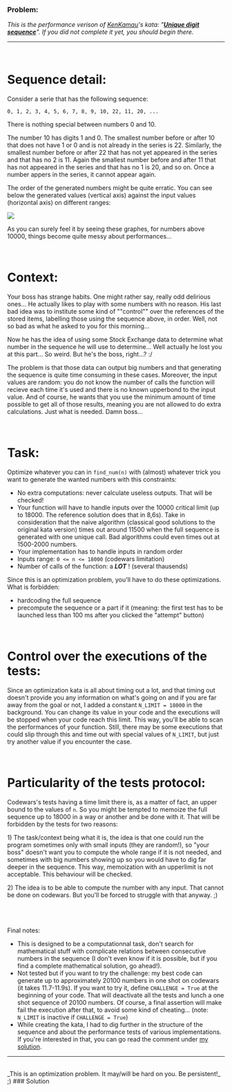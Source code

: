 ### Problem:
<p><em>This is the performance verison of <a href="https://www.codewars.com/users/KenKamau" target="_blank">KenKamau</a>&apos;s kata: &quot;<strong><a href="https://www.codewars.com/kata/unique-digit-sequence/python" target="_blank">Unique digit sequence</a></strong>&quot;. If you did not complete it yet, you should begin there.</em></p>
<hr>
<br>
<h1>Sequence detail:</h1>

<p>Consider a serie that has the following sequence:</p>
<pre><code>0, 1, 2, 3, 4, 5, 6, 7, 8, 9, 10, 22, 11, 20, ...</code></pre><p>There is nothing special between numbers 0 and 10.</p>
<p>The number 10 has digits 1 and 0. The smallest number before or after 10 that does not have 1 or 0 and is not already in the series is 22. Similarly, the smallest number before or after 22 that has not yet appeared in the series and that has no 2 is 11. Again the smallest number before and after 11 that has not appeared in the series and that has no 1 is 20, and so on. Once a number appers in the series, it cannot appear again.</p>
<p>The order of the generated numbers might be quite erratic. You can see below the generated values (vertical axis) against the input values (horizontal axis) on different ranges:</p>
<img src="http://www.escalade-alsace.com/photos/Freddy/UniqueDigitSeq.png">

<p>As you can surely feel it by seeing these graphes, for numbers above 10000, things become quite messy about performances...</p>
<br>
<h1>Context:</h1>

<p>Your boss has strange habits. One might rather say, really odd delirious ones... He actually likes to play with some numbers with no reason. His last bad idea was to institute some kind of &quot;&quot;control&quot;&quot; over the references of the stored items, labelling those using the sequence above, in order. Well, not so bad as what he asked to you for this morning...</p>
<p>Now he has the idea of using some Stock Exchange data to determine what number in the sequence he will use to determine... Well actually he lost you at this part... So weird. But he&apos;s the boss, right...? :/</p>
<p>The problem is that those data can output big numbers and that generating the sequence is quite time consuming in these cases. Moreover, the input values are random: you do not know the number of calls the function will recieve each time it&apos;s used and there is no known upperbond to the input value. And of course, he wants that you use the minimum amount of time possible to get all of those results, meaning you are not allowed to do extra calculations. Just what is needed. Damn boss...</p>
<br>
<h1>Task:</h1>

<p>Optimize whatever you can in <code>find_num(n)</code> with (almost) whatever trick you want to generate the wanted numbers with this constraints:</p>
<ul>
<li>No extra computations: never calculate useless outputs. That will be checked!</li>
<li>Your function will have to handle inputs over the 10000 critical limit (up to 18000. The reference solution does that in 8,6s). Take in consideration that the naive algorithm (classical good solutions to the original kata version) times out around 11500 when the full sequence is generated with one unique call. Bad algorithms could even times out at 1500-2000 numbers.</li>
<li>Your implementation has to handle inputs in random order</li>
<li>Inputs range: <code>0 &lt;= n &lt;= 18000</code> (codewars limitation)</li>
<li>Number of calls of the function: a <strong><em>LOT</em></strong> ! (several thausends)</li>
</ul>
<p>Since this is an optimization problem, you&apos;ll have to do these optimizations. What is forbidden:</p>
<ul>
<li>hardcoding the full sequence</li>
<li>precompute the sequence or a part if it (meaning: the first test has to be launched less than 100 ms after you clicked the &quot;attempt&quot; button)</li>
</ul>
<br>
<h1>Control over the executions of the tests:</h1>

<p>Since an optimization kata is all about timing out a lot, and that timing out doesn&apos;t provide you any information on what&apos;s going on and if you are far away from the goal or not, I added a constant <code>N_LIMIT = 18000</code> in the background. You can change its value in your code and the executions will be stopped when your code reach this limit. This way, you&apos;ll be able to scan the performances of your function. Still, there may be some executions that could slip through this and time out with special values of <code>N_LIMIT</code>, but just try another value if you encounter the case.</p>
<br>
<h1>Particularity of the tests protocol:</h1>

<p>Codewars&apos;s tests having a time limit there is, as a matter of fact, an upper bound to the values of <code>n</code>. So you might be tempted to memoize the full sequence up to 18000 in a way or another and be done with it. That will be forbidden by the tests for two reasons:</p>
<p>1) The task/context being what it is, the idea is that one could run the program sometimes only with small inputs (they are random!), so &quot;your boss&quot; doesn&apos;t want you to compute the whole range if it is not needed, and sometimes with big numbers showing up so you would have to dig far deeper in the sequence. This way, memoization with an upperlimit is not acceptable. This behaviour will be checked.</p>
<p>2) The idea is to be able to compute the number with any input. That cannot be done on codewars. But you&apos;ll be forced to struggle with that anyway. ;)</p>
<p><br><br><br>
Final notes:</p>
<ul>
<li>This is designed to be a computationnal task, don&apos;t search for mathematical stuff with complicate relations between consecutive numbers in the sequence (I don&apos;t even know if it is possible, but if you find a complete mathematical solution, go ahead!).</li>
<li>Not tested but if you want to try the challenge: my best code can generate up to approximately 20100 numbers in one shot on codewars (it takes 11.7-11.9s). If you want to try it, define <code>CHALLENGE = True</code> at the beginning of your code. That will deactivate all the tests and lunch a one shot sequence of 20100 numbers. Of course, a final assertion will make fail the execution after that, to avoid some kind of cheating... (note: <code>N_LIMIT</code> is inactive if <code>CHALLENGE = True</code>)</li>
<li>While creating the kata, I had to dig further in the structure of the sequence and about the performance tests of various implementations. If you&apos;re interested in that, you can go read the comment under <a href="https://www.codewars.com/kata/reviews/599965d1a48343a01d000075/groups/599965d121b8c8ac910005d7" target="_blank">my solution</a>.</li>
</ul>
<hr>
<br>
_This is an optimization problem. It may/will be hard on you. Be persistent!_ ;)
### Solution